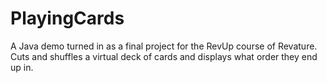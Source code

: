 # PlayingCards
A Java demo turned in as a final project for the RevUp course of Revature. Cuts and shuffles a virtual deck of cards and displays what order they end up in.
